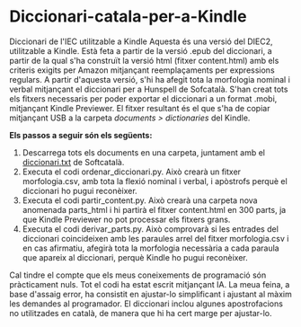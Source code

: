# Diccionari-catala-per-a-Kindle
Diccionari de l'IEC utilitzable a Kindle
Aquesta és una versió del DIEC2, utilitzable a Kindle. Està feta a partir de la versió .epub del diccionari, a partir de la qual s'ha construït la versió html (fitxer content.html) amb els criteris exigits per Amazon mitjançant reemplaçaments per expressions regulars. A partir d'aquesta versió, s'hi ha afegit tota la morfologia nominal i verbal mitjançant el diccionari per a Hunspell de Sofcatalà. S'han creat tots els fitxers necessaris per poder exportar el diccionari a un format .mobi, mitjançant Kindle Previewer. El fitxer resultant és el que s'ha de copiar mitjançant USB a la carpeta _documents > dictionaries_ del Kindle.

**Els passos a seguir són els següents:**  
1) Descarrega tots els documents en una carpeta, juntament amb el [diccionari.txt](https://github.com/Softcatala/catalan-dict-tools/blob/master/resultats/lt/diccionari.txt) de Softcatalà.  
2) Executa el codi ordenar_diccionari.py. Això crearà un fitxer morfologia.csv, amb tota la flexió nominal i verbal, i apòstrofs perquè el diccionari ho pugui reconèixer.
3) Executa el codi partir_content.py. Això crearà una carpeta nova anomenada parts_html i hi partirà el fitxer content.html en 300 parts, ja que Kindle Previewer no pot processar els fitxers grans.
4) Executa el codi derivar_parts.py. Això comprovarà si les entrades del diccionari coincideixen amb les paraules arrel del fitxer morfologia.csv i en cas afirmatiu, afegirà tota la morfologia necessària a cada paraula que apareix al diccionari, perquè Kindle ho pugui reconèixer.

Cal tindre el compte que els meus coneixements de programació són pràcticament nuls. Tot el codi ha estat escrit mitjançant IA. La meua feina, a base d'assaig error, ha consistit en ajustar-lo simplificant i ajustant al màxim les demandes al programador. El diccionari inclou algunes apostrofacions no utilitzades en català, de manera que hi ha cert marge per ajustar-lo.
